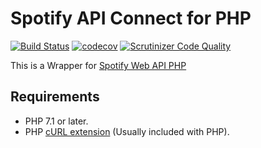 # Spotify API Connect for PHP

[![Build Status](https://travis-ci.com/wesolowski/spotify-api-connect.svg?branch=master)](https://travis-ci.com/wesolowski/spotify-api-connect)
[![codecov](https://codecov.io/gh/wesolowski/spotify-api-connect/branch/master/graph/badge.svg)](https://codecov.io/gh/wesolowski/spotify-api-connect)
[![Scrutinizer Code Quality](https://scrutinizer-ci.com/g/wesolowski/spotify-api-connect/badges/quality-score.png)](https://scrutinizer-ci.com/g/wesolowski/spotify-api-connect)

This is a Wrapper for [Spotify Web API PHP](https://github.com/jwilsson/spotify-web-api-php)


## Requirements
* PHP 7.1 or later.
* PHP [cURL extension](http://php.net/manual/en/book.curl.php) (Usually included with PHP).